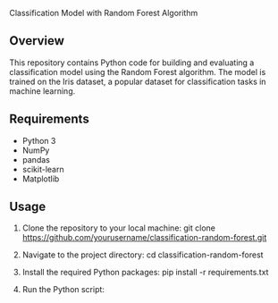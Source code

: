 Classification Model with Random Forest Algorithm

## Overview
This repository contains Python code for building and evaluating a classification model using the Random Forest algorithm. The model is trained on the Iris dataset, a popular dataset for classification tasks in machine learning.

## Requirements
- Python 3
- NumPy
- pandas
- scikit-learn
- Matplotlib

## Usage
1. Clone the repository to your local machine:
git clone https://github.com/yourusername/classification-random-forest.git



2. Navigate to the project directory:
cd classification-random-forest



3. Install the required Python packages:
pip install -r requirements.txt



4. Run the Python script: